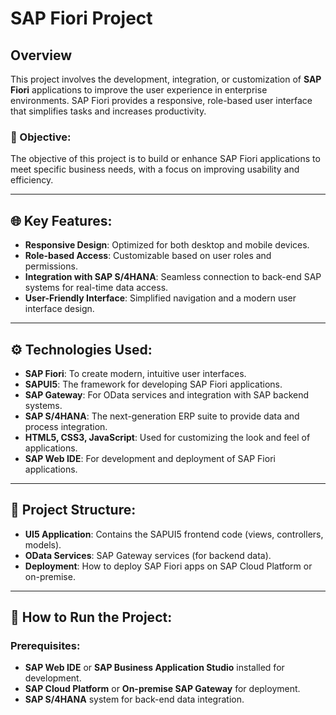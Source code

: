 # SAP Fiori Project

## Overview
This project involves the development, integration, or customization of **SAP Fiori** applications to improve the user experience in enterprise environments. SAP Fiori provides a responsive, role-based user interface that simplifies tasks and increases productivity.

### 🚀 Objective:
The objective of this project is to build or enhance SAP Fiori applications to meet specific business needs, with a focus on improving usability and efficiency.

---

## 🌐 Key Features:
- **Responsive Design**: Optimized for both desktop and mobile devices.
- **Role-based Access**: Customizable based on user roles and permissions.
- **Integration with SAP S/4HANA**: Seamless connection to back-end SAP systems for real-time data access.
- **User-Friendly Interface**: Simplified navigation and a modern user interface design.

---

## ⚙️ Technologies Used:
- **SAP Fiori**: To create modern, intuitive user interfaces.
- **SAPUI5**: The framework for developing SAP Fiori applications.
- **SAP Gateway**: For OData services and integration with SAP backend systems.
- **SAP S/4HANA**: The next-generation ERP suite to provide data and process integration.
- **HTML5, CSS3, JavaScript**: Used for customizing the look and feel of applications.
- **SAP Web IDE**: For development and deployment of SAP Fiori applications.

---

## 📂 Project Structure:

- **UI5 Application**: Contains the SAPUI5 frontend code (views, controllers, models).
- **OData Services**: SAP Gateway services (for backend data).
- **Deployment**: How to deploy SAP Fiori apps on SAP Cloud Platform or on-premise.

---

## 🚀 How to Run the Project:

### Prerequisites:
- **SAP Web IDE** or **SAP Business Application Studio** installed for development.
- **SAP Cloud Platform** or **On-premise SAP Gateway** for deployment.
- **SAP S/4HANA** system for back-end data integration.


